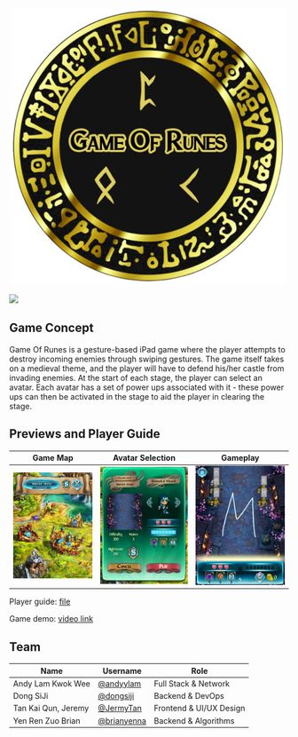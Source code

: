<img src="GameOfRunes-logo.jpg" width="500" />

![](https://api.travis-ci.com/CS3217-Final-Project/TeamHoWan.svg?branch=master)

## Game Concept

Game Of Runes is a gesture-based iPad game where the player attempts to destroy incoming enemies through swiping gestures.
The game itself takes on a medieval theme, and the player will have to defend his/her castle from invading enemies. At the start of each stage, the player can select an avatar. Each avatar has a set of power ups associated with it - these power ups can then be activated in the stage to aid the player in clearing the stage.

## Previews and Player Guide

| Game Map | Avatar Selection | Gameplay |
|----------|------------------|----------|
|<img src="preview1.jpg" width="300" /> | <img src="preview2.jpg" width="300" /> | <img src="preview3.jpg" width="300" /> |

Player guide: [file](./Game%20Of%20Runes%20Player%20Guide.pdf)

Game demo: [video link](https://youtu.be/8g098szZv7U)

## Team

| Name | Username | Role |
|------|----------|------|
| Andy Lam Kwok Wee | [@andyylam](https://github.com/andyylam) | Full Stack & Network |
| Dong SiJi | [@dongsiji](https://github.com/dongsiji) | Backend & DevOps |
| Tan Kai Qun, Jeremy | [@JermyTan](https://github.com/JermyTan) | Frontend & UI/UX Design |
| Yen Ren Zuo Brian | [@brianyenna](https://github.com/brianyenna) | Backend & Algorithms |

